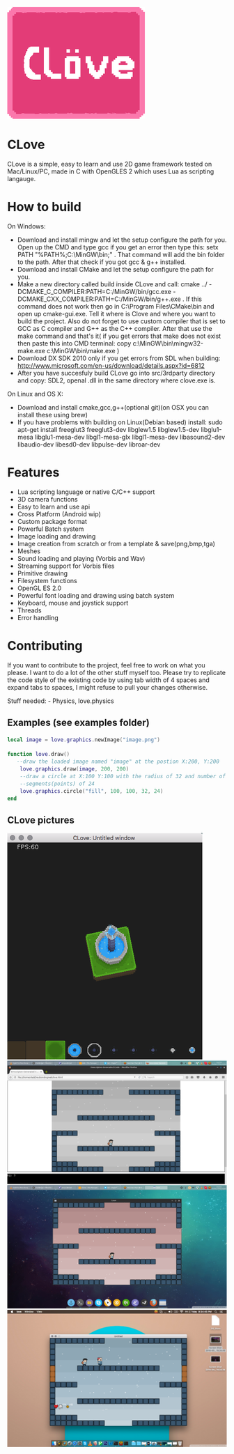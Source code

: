 ![Alt text](CLoveLogo.png?raw=true "CLove")

CLove
=====
CLove is a simple, easy to learn and use 2D game framework tested on
Mac/Linux/PC, made in C with OpenGLES 2 which uses Lua as scripting langauge.

How to build
============
On Windows: 
- Download and install mingw and let the setup configure the path for you. 
 Open up the CMD and type gcc if you get an error then type this: setx PATH "%PATH%;C:\MinGW\bin;" . That command will add 
 the bin folder to the path.
 After that check if you got gcc & g++ installed.
- Download and install CMake and let the setup configure the path for you.
- Make a new directory called build inside CLove and call: 
 cmake ../ -DCMAKE_C_COMPILER:PATH=C:/MinGW/bin/gcc.exe -DCMAKE_CXX_COMPILER:PATH=C:/MinGW/bin/g++.exe . If this command 
 does not work then go in C:\Program Files\CMake\bin and open up cmake-gui.exe. Tell it where is Clove and where you want to build the   project. Also do not forget to use custom compiler that is set to GCC as C compiler and G++ as the C++ compiler. 
 After that use the make command and that's it( if you get errors that make does not exist then paste this into CMD terminal: 
  copy c:\MinGW\bin\mingw32-make.exe c:\MinGW\bin\make.exe )
- Download DX SDK 2010 only if you get errors from SDL when building: http://www.microsoft.com/en-us/download/details.aspx?id=6812
- After you have succesfuly build CLove go into src/3rdparty directory and copy: SDL2, openal .dll in the same directory where clove.exe is.

On Linux and OS X:
- Download and install cmake,gcc,g++(optional git)(on OSX you can install these using brew)
- If you have problems with building on Linux(Debian based) install: 
sudo apt-get install freeglut3 freeglut3-dev libglew1.5 libglew1.5-dev 
libglu1-mesa libglu1-mesa-dev libgl1-mesa-glx libgl1-mesa-dev libasound2-dev 
libaudio-dev libesd0-dev libpulse-dev libroar-dev

Features
========
- Lua scripting language or native C/C++ support
- 3D camera functions
- Easy to learn and use api 
- Cross Platform (Android wip)
- Custom package format
- Powerful Batch system
- Image loading and drawing
- Image creation from scratch or from a template & save(png,bmp,tga)
- Meshes
- Sound loading and playing (Vorbis and Wav)
- Streaming support for Vorbis files
- Primitive drawing
- Filesystem functions
- OpenGL ES 2.0 
- Powerful font loading and drawing using batch system
- Keyboard, mouse and joystick support
- Threads
- Error handling

Contributing
========
If you want to contribute to the project, feel free to work on what you please. I want to do a lot of the other stuff myself too.
Please try to replicate the code style of the existing code by using tab width of 4 spaces and expand tabs to spaces, I might refuse to pull your changes otherwise.

Stuff needed: 
    - Physics, love.physics 

Examples (see examples folder)
--------
```lua
local image = love.graphics.newImage("image.png")

function love.draw()
   --draw the loaded image named "image" at the postion X:200, Y:200
	love.graphics.draw(image, 200, 200)
	--draw a circle at X:100 Y:100 with the radius of 32 and number of
	--segments(points) of 24
	love.graphics.circle("fill", 100, 100, 32, 24)
end
```

CLove pictures
-----------------------------
![Image 1:](data/4.png?raw=true "See examples folder")
![Image 2:](data/1.png?raw=true "Web")
![Image 3:](data/2.png?raw=true "Linux")
![Image 4:](data/3.png?raw=true "Os X")


